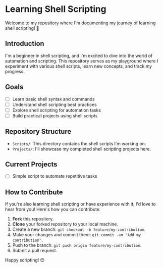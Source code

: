 # Learning Shell Scripting

Welcome to my repository where I'm documenting my journey of learning shell scripting! 🚀

## Introduction

I'm a beginner in shell scripting, and I'm excited to dive into the world of automation and scripting. This repository serves as my playground where I experiment with various shell scripts, learn new concepts, and track my progress.

## Goals

- [ ] Learn basic shell syntax and commands
- [ ] Understand shell scripting best practices
- [ ] Explore shell scripting for automation tasks
- [ ] Build practical projects using shell scripts

## Repository Structure

- `Scripts/`: This directory contains the shell scripts I'm working on.
- `Projects/`: I'll showcase my completed shell scripting projects here.

## Current Projects

- [ ] Simple script to automate repetitive tasks

## How to Contribute

If you're also learning shell scripting or have experience with it, I'd love to hear from you! Here's how you can contribute:

1. **Fork** this repository.
2. **Clone** your forked repository to your local machine.
3. Create a new branch: `git checkout -b feature/my-contribution`.
4. Make your changes and commit them: `git commit -am 'Add my contribution'`.
5. Push to the branch: `git push origin feature/my-contribution`.
6. Submit a pull request.

Happy scripting! 😊